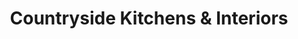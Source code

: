 ---
title: "Countryside Kitchens & Interiors"
url: /edinburgh/countryside-kitchens-und-interiors-church-hill-place/
shop: Möbel
---